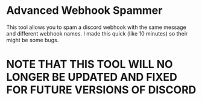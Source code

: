 # Advanced Webhook Spammer
This tool allows you to spam a discord webhook with the same message and different webhook names. I made this quick (like 10 minutes) so their might be some bugs.
# NOTE THAT THIS TOOL WILL NO LONGER BE UPDATED AND FIXED FOR FUTURE VERSIONS OF DISCORD
